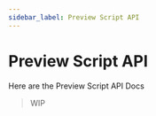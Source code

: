 ```yaml
---
sidebar_label: Preview Script API
---
```


# Preview Script API

Here are the Preview Script API Docs

> WIP